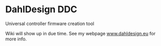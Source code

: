 # DahlDesign DDC

Universal controller firmware creation tool

Wiki will show up in due time. See my webpage www.dahldesign.eu for more info.

